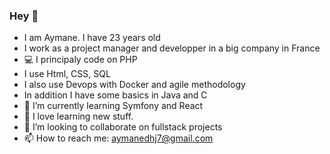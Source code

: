 ### Hey 👋

- I am Aymane. I have 23 years old
- I work as a project manager and developper in a big company in France
- :computer: I principaly code on PHP
- I use Html, CSS, SQL
- I also use Devops with Docker and agile methodology
- In addition I have some basics in Java and C
- 🌱 I’m currently learning Symfony and React
- 🔭 I love learning new stuff.
- 👯 I’m looking to collaborate on fullstack projects 
- 📫 How to reach me: aymanedhj7@gmail.com

<!--
**aymane28/aymane28** is a ✨ _special_ ✨ repository because its `README.md` (this file) appears on your GitHub profile.

Here are some ideas to get you started:

- 🔭 I love coding & learning new stuff.
- 🌱 I’m currently learning ...
- 👯 I’m looking to collaborate on PHP projects 
- 🤔 I’m looking for help with ...
- 💬 Ask me about ...
- 📫 How to reach me: afdari@et.esiea.fr
- 😄 Pronouns: ...
- ⚡ Fun fact: ...
-->
